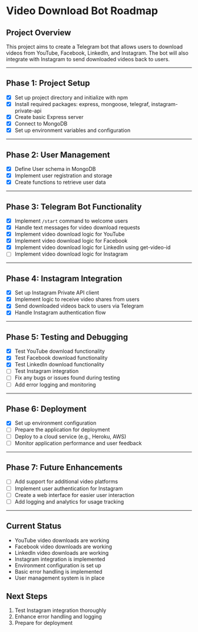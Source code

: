 # Video Download Bot Roadmap

## Project Overview
This project aims to create a Telegram bot that allows users to download videos from YouTube, Facebook, LinkedIn, and Instagram. The bot will also integrate with Instagram to send downloaded videos back to users.

---

## Phase 1: Project Setup
- [x] Set up project directory and initialize with npm
- [x] Install required packages: express, mongoose, telegraf, instagram-private-api
- [x] Create basic Express server
- [x] Connect to MongoDB
- [x] Set up environment variables and configuration

---

## Phase 2: User Management
- [x] Define User schema in MongoDB
- [x] Implement user registration and storage
- [x] Create functions to retrieve user data

---

## Phase 3: Telegram Bot Functionality
- [x] Implement `/start` command to welcome users
- [x] Handle text messages for video download requests
- [x] Implement video download logic for YouTube
- [x] Implement video download logic for Facebook
- [x] Implement video download logic for LinkedIn using get-video-id
- [ ] Implement video download logic for Instagram

---

## Phase 4: Instagram Integration
- [x] Set up Instagram Private API client
- [x] Implement logic to receive video shares from users
- [x] Send downloaded videos back to users via Telegram
- [x] Handle Instagram authentication flow

---

## Phase 5: Testing and Debugging
- [x] Test YouTube download functionality
- [x] Test Facebook download functionality
- [x] Test LinkedIn download functionality
- [ ] Test Instagram integration
- [ ] Fix any bugs or issues found during testing
- [ ] Add error logging and monitoring

---

## Phase 6: Deployment
- [x] Set up environment configuration
- [ ] Prepare the application for deployment
- [ ] Deploy to a cloud service (e.g., Heroku, AWS)
- [ ] Monitor application performance and user feedback

---

## Phase 7: Future Enhancements
- [ ] Add support for additional video platforms
- [ ] Implement user authentication for Instagram
- [ ] Create a web interface for easier user interaction
- [ ] Add logging and analytics for usage tracking

---

## Current Status
- YouTube video downloads are working
- Facebook video downloads are working
- LinkedIn video downloads are working
- Instagram integration is implemented
- Environment configuration is set up
- Basic error handling is implemented
- User management system is in place

## Next Steps
1. Test Instagram integration thoroughly
2. Enhance error handling and logging
3. Prepare for deployment
